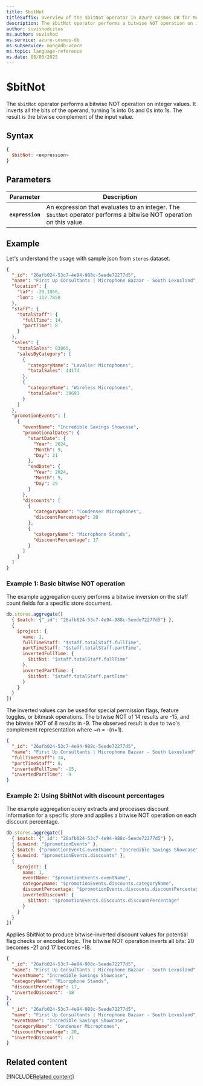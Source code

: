 ```yaml
---
title: $bitNot
titleSuffix: Overview of the $bitNot operator in Azure Cosmos DB for MongoDB (vCore)
description: The $bitNot operator performs a bitwise NOT operation on integer values and returns the result as an integer.
author: suvishodcitus
ms.author: suvishod
ms.service: azure-cosmos-db
ms.subservice: mongodb-vcore
ms.topic: language-reference
ms.date: 08/03/2025
---
```


# $bitNot

The `$bitNot` operator performs a bitwise NOT operation on integer values. It inverts all the bits of the operand, turning 1s into 0s and 0s into 1s. The result is the bitwise complement of the input value.

## Syntax

```javascript
{
  $bitNot: <expression>
}
```

## Parameters

| Parameter | Description |
| --- | --- |
| **`expression`** | An expression that evaluates to an integer. The `$bitNot` operator performs a bitwise NOT operation on this value. |

## Example

Let's understand the usage with sample json from `stores` dataset.

```json
{
  "_id": "26afb024-53c7-4e94-988c-5eede72277d5",
  "name": "First Up Consultants | Microphone Bazaar - South Lexusland",
  "location": {
    "lat": -29.1866,
    "lon": -112.7858
  },
  "staff": {
    "totalStaff": {
      "fullTime": 14,
      "partTime": 8
    }
  },
  "sales": {
    "totalSales": 83865,
    "salesByCategory": [
      {
        "categoryName": "Lavalier Microphones",
        "totalSales": 44174
      },
      {
        "categoryName": "Wireless Microphones",
        "totalSales": 39691
      }
    ]
  },
  "promotionEvents": [
    {
      "eventName": "Incredible Savings Showcase",
      "promotionalDates": {
        "startDate": {
          "Year": 2024,
          "Month": 9,
          "Day": 21
        },
        "endDate": {
          "Year": 2024,
          "Month": 9,
          "Day": 29
        }
      },
      "discounts": [
        {
          "categoryName": "Condenser Microphones",
          "discountPercentage": 20
        },
        {
          "categoryName": "Microphone Stands",
          "discountPercentage": 17
        }
      ]
    }
  ]
}
```

### Example 1: Basic bitwise NOT operation

The example aggregation query performs a bitwise inversion on the staff count fields for a specific store document.

```javascript
db.stores.aggregate([
  { $match: {"_id": "26afb024-53c7-4e94-988c-5eede72277d5"} },
  {
    $project: {
      name: 1,
      fullTimeStaff: "$staff.totalStaff.fullTime",
      partTimeStaff: "$staff.totalStaff.partTime",
      invertedFullTime: {
        $bitNot: "$staff.totalStaff.fullTime"
      },
      invertedPartTime: {
        $bitNot: "$staff.totalStaff.partTime"
      }
    }
  }
])
```

The inverted values can be used for special permission flags, feature toggles, or bitmask operations. The bitwise NOT of 14 results are -15, and the bitwise NOT of 8 results in -9. The observed result is due to two's complement representation where ~n = -(n+1).

```json
{
  "_id": "26afb024-53c7-4e94-988c-5eede72277d5",
  "name": "First Up Consultants | Microphone Bazaar - South Lexusland",
  "fullTimeStaff": 14,
  "partTimeStaff": 8,
  "invertedFullTime": -15,
  "invertedPartTime": -9
}
```

### Example 2: Using $bitNot with discount percentages

The example aggregation query extracts and processes discount information for a specific store and applies a bitwise NOT operation on each discount percentage.

```javascript
db.stores.aggregate([
  { $match: {"_id": "26afb024-53c7-4e94-988c-5eede72277d5"} },
  { $unwind: "$promotionEvents" },
  { $match: {"promotionEvents.eventName": "Incredible Savings Showcase"} },
  { $unwind: "$promotionEvents.discounts" },
  {
    $project: {
      name: 1,
      eventName: "$promotionEvents.eventName",
      categoryName: "$promotionEvents.discounts.categoryName",
      discountPercentage: "$promotionEvents.discounts.discountPercentage",
      invertedDiscount: {
        $bitNot: "$promotionEvents.discounts.discountPercentage"
      }
    }
  }
])
```

Applies $bitNot to produce bitwise-inverted discount values for potential flag checks or encoded logic. 
The bitwise NOT operation inverts all bits: 20 becomes -21 and 17 becomes -18.

```json
{
  "_id": "26afb024-53c7-4e94-988c-5eede72277d5",
  "name": "First Up Consultants | Microphone Bazaar - South Lexusland",
  "eventName": "Incredible Savings Showcase",
  "categoryName": "Microphone Stands",
  "discountPercentage": 17,
  "invertedDiscount": -18
},
{
  "_id": "26afb024-53c7-4e94-988c-5eede72277d5",
  "name": "First Up Consultants | Microphone Bazaar - South Lexusland",
  "eventName": "Incredible Savings Showcase",
  "categoryName": "Condenser Microphones",
  "discountPercentage": 20,
  "invertedDiscount": -21
}
```

## Related content

[!INCLUDE[Related content](../includes/related-content.md)]
